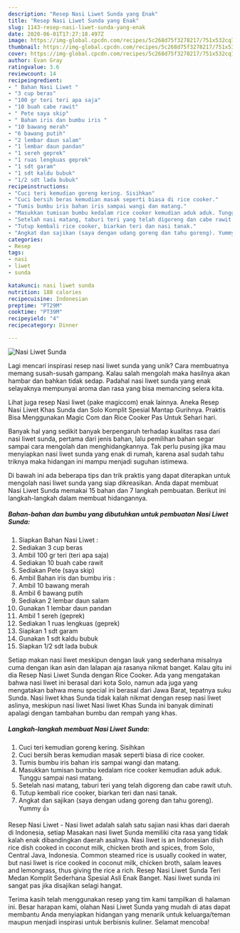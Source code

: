 ```yaml
---
description: "Resep Nasi Liwet Sunda yang Enak"
title: "Resep Nasi Liwet Sunda yang Enak"
slug: 1143-resep-nasi-liwet-sunda-yang-enak
date: 2020-06-01T17:27:18.497Z
image: https://img-global.cpcdn.com/recipes/5c268d75f3278217/751x532cq70/nasi-liwet-sunda-foto-resep-utama.jpg
thumbnail: https://img-global.cpcdn.com/recipes/5c268d75f3278217/751x532cq70/nasi-liwet-sunda-foto-resep-utama.jpg
cover: https://img-global.cpcdn.com/recipes/5c268d75f3278217/751x532cq70/nasi-liwet-sunda-foto-resep-utama.jpg
author: Evan Gray
ratingvalue: 3.6
reviewcount: 14
recipeingredient:
- " Bahan Nasi Liwet "
- "3 cup beras"
- "100 gr teri teri apa saja"
- "10 buah cabe rawit"
- " Pete saya skip"
- " Bahan iris dan bumbu iris "
- "10 bawang merah"
- "6 bawang putih"
- "2 lembar daun salam"
- "1 lembar daun pandan"
- "1 sereh geprek"
- "1 ruas lengkuas geprek"
- "1 sdt garam"
- "1 sdt kaldu bubuk"
- "1/2 sdt lada bubuk"
recipeinstructions:
- "Cuci teri kemudian goreng kering. Sisihkan"
- "Cuci bersih beras kemudian masak seperti biasa di rice cooker."
- "Tumis bumbu iris bahan iris sampai wangi dan matang."
- "Masukkan tumisan bumbu kedalam rice cooker kemudian aduk aduk. Tunggu sampai nasi matang."
- "Setelah nasi matang, taburi teri yang telah digoreng dan cabe rawit utuh."
- "Tutup kembali rice cooker, biarkan teri dan nasi tanak."
- "Angkat dan sajikan (saya dengan udang goreng dan tahu goreng). Yummy 👍"
categories:
- Resep
tags:
- nasi
- liwet
- sunda

katakunci: nasi liwet sunda 
nutrition: 188 calories
recipecuisine: Indonesian
preptime: "PT29M"
cooktime: "PT39M"
recipeyield: "4"
recipecategory: Dinner

---
```



![Nasi Liwet Sunda](https://img-global.cpcdn.com/recipes/5c268d75f3278217/751x532cq70/nasi-liwet-sunda-foto-resep-utama.jpg)

Lagi mencari inspirasi resep nasi liwet sunda yang unik? Cara membuatnya memang susah-susah gampang. Kalau salah mengolah maka hasilnya akan hambar dan bahkan tidak sedap. Padahal nasi liwet sunda yang enak selayaknya mempunyai aroma dan rasa yang bisa memancing selera kita.

Lihat juga resep Nasi liwet (pake magiccom) enak lainnya. Aneka Resep Nasi Liwet Khas Sunda dan Solo Komplit Spesial Mantap Gurihnya. Praktis Bisa Menggunakan Magic Com dan Rice Cooker Pas Untuk Sehari hari.

Banyak hal yang sedikit banyak berpengaruh terhadap kualitas rasa dari nasi liwet sunda, pertama dari jenis bahan, lalu pemilihan bahan segar sampai cara mengolah dan menghidangkannya. Tak perlu pusing jika mau menyiapkan nasi liwet sunda yang enak di rumah, karena asal sudah tahu triknya maka hidangan ini mampu menjadi suguhan istimewa.


Di bawah ini ada beberapa tips dan trik praktis yang dapat diterapkan untuk mengolah nasi liwet sunda yang siap dikreasikan. Anda dapat membuat Nasi Liwet Sunda memakai 15 bahan dan 7 langkah pembuatan. Berikut ini langkah-langkah dalam membuat hidangannya.

<!--inarticleads1-->

##### Bahan-bahan dan bumbu yang dibutuhkan untuk pembuatan Nasi Liwet Sunda:

1. Siapkan  Bahan Nasi Liwet :
1. Sediakan 3 cup beras
1. Ambil 100 gr teri (teri apa saja)
1. Sediakan 10 buah cabe rawit
1. Sediakan  Pete (saya skip)
1. Ambil  Bahan iris dan bumbu iris :
1. Ambil 10 bawang merah
1. Ambil 6 bawang putih
1. Sediakan 2 lembar daun salam
1. Gunakan 1 lembar daun pandan
1. Ambil 1 sereh (geprek)
1. Sediakan 1 ruas lengkuas (geprek)
1. Siapkan 1 sdt garam
1. Gunakan 1 sdt kaldu bubuk
1. Siapkan 1/2 sdt lada bubuk


Setiap makan nasi liwet meskipun dengan lauk yang sederhana misalnya cuma dengan ikan asin dan lalapan aja rasanya nikmat banget. Kalau gitu ini dia Resep Nasi Liwet Sunda dengan Rice Cooker. Ada yang mengatakan bahwa nasi liwet ini berasal dari kota Solo, namun ada juga yang mengatakan bahwa menu special ini berasal dari Jawa Barat, tepatnya suku Sunda. Nasi liwet khas Sunda tidak kalah nikmat dengan resep nasi liwet aslinya, meskipun nasi liwet Nasi liwet Khas Sunda ini banyak diminati apalagi dengan tambahan bumbu dan rempah yang khas. 

<!--inarticleads2-->

##### Langkah-langkah membuat Nasi Liwet Sunda:

1. Cuci teri kemudian goreng kering. Sisihkan
1. Cuci bersih beras kemudian masak seperti biasa di rice cooker.
1. Tumis bumbu iris bahan iris sampai wangi dan matang.
1. Masukkan tumisan bumbu kedalam rice cooker kemudian aduk aduk. Tunggu sampai nasi matang.
1. Setelah nasi matang, taburi teri yang telah digoreng dan cabe rawit utuh.
1. Tutup kembali rice cooker, biarkan teri dan nasi tanak.
1. Angkat dan sajikan (saya dengan udang goreng dan tahu goreng). Yummy 👍


Resep Nasi Liwet - Nasi liwet adalah salah satu sajian nasi khas dari daerah di Indonesia, setiap Masakan nasi liwet Sunda memiliki cita rasa yang tidak kalah enak dibandingkan daerah asalnya. Nasi liwet is an Indonesian dish rice dish cooked in coconut milk, chicken broth and spices, from Solo, Central Java, Indonesia. Common steamed rice is usually cooked in water, but nasi liwet is rice cooked in coconut milk, chicken broth, salam leaves and lemongrass, thus giving the rice a rich. Resep Nasi Liwet Sunda Teri Medan Komplit Sederhana Spesial Asli Enak Banget. Nasi liwet sunda ini sangat pas jika disajikan selagi hangat. 

Terima kasih telah menggunakan resep yang tim kami tampilkan di halaman ini. Besar harapan kami, olahan Nasi Liwet Sunda yang mudah di atas dapat membantu Anda menyiapkan hidangan yang menarik untuk keluarga/teman maupun menjadi inspirasi untuk berbisnis kuliner. Selamat mencoba!
